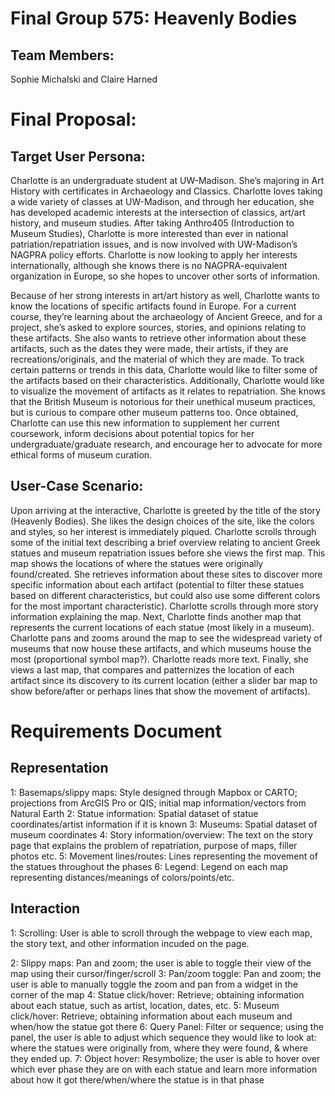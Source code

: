 # Final Group 575: Heavenly Bodies
## Team Members:
Sophie Michalski and Claire Harned

# Final Proposal:
## Target User Persona:
Charlotte is an undergraduate student at UW-Madison. She’s majoring in Art History with certificates in Archaeology and Classics. Charlotte loves taking a wide variety of classes at UW-Madison, and through her education, she has developed academic interests at the intersection of classics, art/art history, and museum studies. After taking Anthro405 (Introduction to Museum Studies), Charlotte is more interested than ever in national patriation/repatriation issues, and is now involved with UW-Madison’s NAGPRA policy efforts. Charlotte is now looking to apply her interests internationally, although she knows there is no NAGPRA-equivalent organization in Europe, so she hopes to uncover other sorts of information. 

Because of her strong interests in art/art history as well, Charlotte wants to know the locations of specific artifacts found in Europe. For a current course, they’re learning about the archaeology of Ancient Greece, and for a project, she’s asked to explore sources, stories, and opinions relating to these artifacts. She also wants to retrieve other information about these artifacts, such as the dates they were made, their artists, if they are recreations/originals, and the material of which they are made. To track certain patterns or trends in this data, Charlotte would like to filter some of the artifacts based on their characteristics. Additionally, Charlotte would like to visualize the movement of artifacts as it relates to repatriation. She knows that the British Museum is notorious for their unethical museum practices, but is curious to compare other museum patterns too. Once obtained, Charlotte can use this new information to supplement her current coursework, inform decisions about potential topics for her undergraduate/graduate research, and encourage her to advocate for more ethical forms of museum curation. 

## User-Case Scenario:
Upon arriving at the interactive, Charlotte is greeted by the title of the story (Heavenly Bodies). She likes the design choices of the site, like the colors and styles, so her interest is immediately piqued. Charlotte scrolls through some of the initial text describing a brief overview relating to ancient Greek statues and museum repatriation issues before she views the first map. This map shows the locations of where the statues were originally found/created. She retrieves information about these sites to discover more specific information about each artifact (potential to filter these statues based on different characteristics, but could also use some different colors for the most important characteristic). Charlotte scrolls through more story information explaining the map. Next, Charlotte finds another map that represents the current locations of each statue (most likely in a museum). Charlotte pans and zooms around the map to see the widespread variety of museums that now house these artifacts, and which museums house the most (proportional symbol map?). Charlotte reads more text. Finally, she views a last map, that compares and patternizes the location of each artifact since its discovery to its current location (either a slider bar map to show before/after or perhaps lines that show the movement of artifacts). 

# Requirements Document

## Representation
1: Basemaps/slippy maps: Style designed through Mapbox or CARTO; projections from ArcGIS Pro or QIS; initial map information/vectors from Natural Earth
2: Statue information: Spatial dataset of statue coordinates/artist information if it is known
3: Museums: Spatial dataset of museum coordinates 
4: Story information/overview: The text on the story page that explains the problem of repatriation, purpose of maps, filler photos etc. 
5: Movement lines/routes: Lines representing the movement of the statues throughout the phases
6: Legend: Legend on each map representing distances/meanings of colors/points/etc.

## Interaction 
1: Scrolling: User is able to scroll through the webpage to view each map, the story text, and other information incuded on the page.

2: Slippy maps: Pan and zoom; the user is able to toggle their view of the map using their cursor/finger/scroll
3: Pan/zoom toggle: Pan and zoom; the user is able to manually toggle the zoom and pan from a widget in the corner of the map
4: Statue click/hover: Retrieve; obtaining information about each statue, such as artist, location, dates, etc.
5: Museum click/hover: Retrieve; obtaining information about each museum and when/how the statue got there
6: Query Panel: Filter or sequence; using the panel, the user is able to adjust which sequence they would like to look at: where the statues were originally from, where they were found, & where they ended up.
7: Object hover: Resymbolize; the user is able to hover over which ever phase they are on with each statue and learn more information about how it got there/when/where the statue is in that phase



















 
